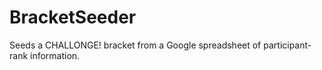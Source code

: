 # BracketSeeder
Seeds a CHALLONGE! bracket from a Google spreadsheet of participant-rank information.
